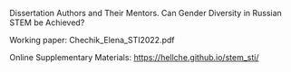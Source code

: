 Dissertation Authors and Their Mentors. Can Gender Diversity in Russian STEM be Achieved?

Working paper: Chechik_Elena_STI2022.pdf

Online Supplementary Materials: https://hellche.github.io/stem_sti/
